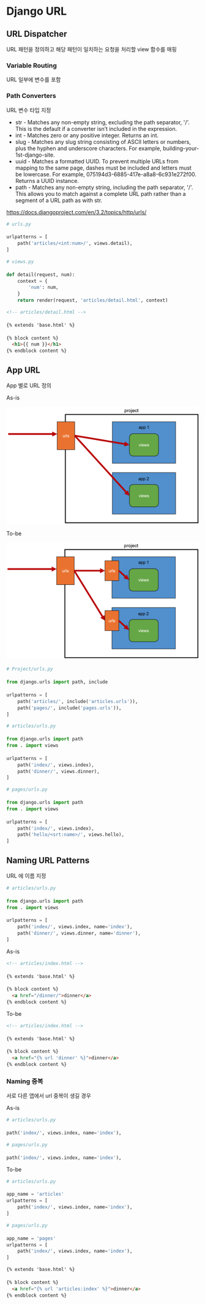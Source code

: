 # Django URL

## URL Dispatcher

URL 패턴을 정의하고 해당 패턴이 일치하는 요청을 처리할 view 함수를 매핑

### Variable Routing

URL 일부에 변수를 포함

### Path Converters

URL 변수 타입 지정

- str - Matches any non-empty string, excluding the path separator, '/'. This is the default if a converter isn’t included in the expression.
- int - Matches zero or any positive integer. Returns an int.
- slug - Matches any slug string consisting of ASCII letters or numbers, plus the hyphen and underscore characters. For example, building-your-1st-django-site.
- uuid - Matches a formatted UUID. To prevent multiple URLs from mapping to the same page, dashes must be included and letters must be lowercase. For example, 075194d3-6885-417e-a8a8-6c931e272f00. Returns a UUID instance.
- path - Matches any non-empty string, including the path separator, '/'. This allows you to match against a complete URL path rather than a segment of a URL path as with str.

https://docs.djangoproject.com/en/3.2/topics/http/urls/

```python
# urls.py

urlpatterns = [
    path('articles/<int:num>/', views.detail),
]
```

```python
# views.py

def detail(request, num):
    context = {
        'num': num,
    }
    return render(request, 'articles/detail.html', context)
```

```html
<!-- articles/detail.html -->

{% extends 'base.html' %}

{% block content %}
  <h1>{{ num }}</h1>
{% endblock content %}
```

## App URL

App 별로 URL 정의

As-is

![django_url1](django_url1.png)

To-be

![django_url2](django_url2.png)

```python
# Project/urls.py

from django.urls import path, include

urlpatterns = [
    path('articles/', include('articles.urls')),
    path('pages/', include('pages.urls')),
]
```

```python
# articles/urls.py

from django.urls import path
from . import views

urlpatterns = [
    path('index/', views.index),
    path('dinner/', views.dinner),
]
```

```python
# pages/urls.py

from django.urls import path
from . import views

urlpatterns = [
    path('index/', views.index),
    path('hello/<srt:name>/', views.hello),
]
```

## Naming URL Patterns

URL 에 이름 지정

```python
# articles/urls.py

from django.urls import path
from . import views

urlpatterns = [
    path('index/', views.index, name='index'),
    path('dinner/', views.dinner, name='dinner'),
]
```

As-is

```html
<!-- articles/index.html -->

{% extends 'base.html' %}

{% block content %}
  <a href="/dinner/">dinner</a>
{% endblock content %}
```

To-be

```html
<!-- articles/index.html -->

{% extends 'base.html' %}

{% block content %}
  <a href="{% url 'dinner' %}">dinner</a>
{% endblock content %}
```

### Naming 중복

서로 다른 앱에서 url 중복이 생길 경우 

As-is

```python
# articles/urls.py

path('index/', views.index, name='index'),
```

```python
# pages/urls.py

path('index/', views.index, name='index'),
```

To-be

```python
# articles/urls.py

app_name = 'articles'
urlpatterns = [
    path('index/', views.index, name='index'),
]
```

```python
# pages/urls.py

app_name = 'pages'
urlpatterns = [
    path('index/', views.index, name='index'),
]
```

```html
{% extends 'base.html' %}

{% block content %}
  <a href="{% url 'articles:index' %}">dinner</a>
{% endblock content %}
```
